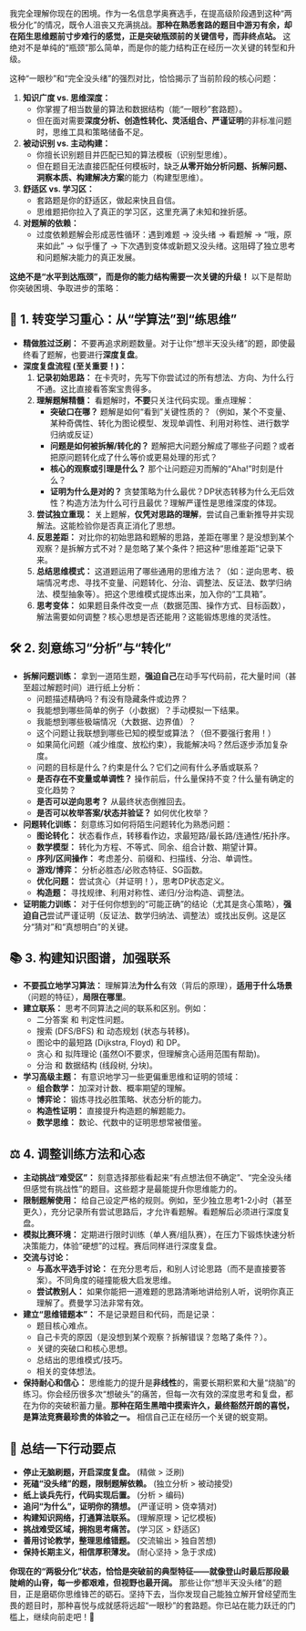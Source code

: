 我完全理解你现在的困境。作为一名信息学奥赛选手，在提高级阶段遇到这种“两极分化”的情况，既令人沮丧又充满挑战。**那种在熟悉套路的题目中游刃有余，却在陌生思维题前寸步难行的感觉，正是突破瓶颈前的关键信号，而非终点站。** 这绝对不是单纯的“瓶颈”那么简单，而是你的能力结构正在经历一次关键的转型和升级。

这种“一眼秒”和“完全没头绪”的强烈对比，恰恰揭示了当前阶段的核心问题：

1.  **知识广度 vs. 思维深度：**
    *   你掌握了相当数量的算法和数据结构（能“一眼秒”套路题）。
    *   但在面对需要**深度分析、创造性转化、灵活组合、严谨证明**的非标准问题时，思维工具和策略储备不足。
2.  **被动识别 vs. 主动构建：**
    *   你擅长识别题目并匹配已知的算法模板（识别型思维）。
    *   但在题目无法直接匹配任何模板时，缺乏**从零开始分析问题、拆解问题、洞察本质、构建解决方案**的能力（构建型思维）。
3.  **舒适区 vs. 学习区：**
    *   套路题是你的舒适区，做起来快且自信。
    *   思维题把你拉入了真正的学习区，这里充满了未知和挫折感。
4.  **对题解的依赖：**
    *   过度依赖题解会形成恶性循环：遇到难题 -> 没头绪 -> 看题解 -> “哦，原来如此” -> 似乎懂了 -> 下次遇到变体或新题又没头绪。这阻碍了独立思考和问题解决能力的真正发展。

**这绝不是“水平到达瓶颈”，而是你的能力结构需要一次关键的升级！** 以下是帮助你突破困境、争取进步的策略：

## 🧠 1. 转变学习重心：从“学算法”到“练思维”
*   **精做胜过泛刷：** 不要再追求刷题数量。对于让你“想半天没头绪”的题，即使最终看了题解，也要进行**深度复盘**。
*   **深度复盘流程 (至关重要！)：**
    1.  **记录初始思路：** 在卡壳时，先写下你尝试过的所有想法、方向、为什么行不通。这比直接看答案宝贵得多。
    2.  **理解题解精髓：** 看题解时，**不要**只关注代码实现。重点理解：
        *   **突破口在哪？** 题解是如何“看到”关键性质的？（例如，某个不变量、某种奇偶性、转化为图论模型、发现单调性、利用对称性、进行数学归纳或反证）
        *   **问题是如何被拆解/转化的？** 题解把大问题分解成了哪些子问题？或者把原问题转化成了什么等价或更易处理的形式？
        *   **核心的观察或引理是什么？** 那个让问题迎刃而解的“Aha!”时刻是什么？
        *   **证明为什么是对的？** 贪婪策略为什么最优？DP状态转移为什么无后效性？构造方法为什么可行且最优？理解严谨性是思维深度的体现。
    3.  **尝试独立重现：** 关上题解，**仅凭对思路的理解**，尝试自己重新推导并实现解法。这能检验你是否真正消化了思想。
    4.  **反思差距：** 对比你的初始思路和题解的思路，差距在哪里？是没想到某个观察？是拆解方式不对？是忽略了某个条件？把这种“思维差距”记录下来。
    5.  **总结思维模式：** 这道题运用了哪些通用的思维方法？（如：逆向思考、极端情况考虑、寻找不变量、问题转化、分治、调整法、反证法、数学归纳法、模型抽象等）。把这个思维模式提炼出来，加入你的“工具箱”。
    6.  **思考变体：** 如果题目条件改变一点（数据范围、操作方式、目标函数），解法需要如何调整？核心思想是否还能用？这能锻炼思维的灵活性。

## 🛠 2. 刻意练习“分析”与“转化”
*   **拆解问题训练：** 拿到一道陌生题，**强迫自己**在动手写代码前，花大量时间（甚至超过解题时间）进行纸上分析：
    *   问题描述精确吗？有没有隐藏条件或边界？
    *   我能想到哪些简单的例子（小数据）？手动模拟一下结果。
    *   我能想到哪些极端情况（大数据、边界值）？
    *   这个问题让我联想到哪些已知的模型或算法？（但不要强行套用！）
    *   如果简化问题（减少维度、放松约束），我能解决吗？然后逐步添加复杂度。
    *   问题的目标是什么？约束是什么？它们之间有什么矛盾或联系？
    *   **是否存在不变量或单调性？** 操作前后，什么量保持不变？什么量有确定的变化趋势？
    *   **是否可以逆向思考？** 从最终状态倒推回去。
    *   **是否可以枚举答案/状态并验证？** 如何优化枚举？
*   **问题转化训练：** 刻意练习如何将陌生问题转化为熟悉问题：
    *   **图论转化：** 状态看作点，转移看作边，求最短路/最长路/连通性/拓扑序。
    *   **数学模型：** 转化为方程、不等式、同余、组合计数、期望计算。
    *   **序列/区间操作：** 考虑差分、前缀和、扫描线、分治、单调性。
    *   **游戏/博弈：** 分析必胜态/必败态特征、SG函数。
    *   **优化问题：** 尝试贪心（并证明！），思考DP状态定义。
    *   **构造题：** 寻找规律、利用对称性、递归/分治构造、调整法。
*   **证明能力训练：** 对于任何你想到的“可能正确”的结论（尤其是贪心策略），**强迫自己**尝试严谨证明（反证法、数学归纳法、调整法）或找出反例。这是区分“猜对”和“真想明白”的关键。

## 📚 3. 构建知识图谱，加强联系
*   **不要孤立地学习算法：** 理解算法**为什么**有效（背后的原理），**适用于什么场景**（问题的特征），**局限在哪里**。
*   **建立联系：** 思考不同算法之间的联系和区别。例如：
    *   二分答案 和 判定性问题。
    *   搜索 (DFS/BFS) 和 动态规划 (状态与转移)。
    *   图论中的最短路 (Dijkstra, Floyd) 和 DP。
    *   贪心 和 拟阵理论 (虽然OI不要求，但理解贪心适用范围有帮助)。
    *   分治 和 数据结构 (线段树, 分块)。
*   **学习高级主题：** 有意识地学习一些更偏重思维和证明的领域：
    *   **组合数学：** 加深对计数、概率期望的理解。
    *   **博弈论：** 锻炼寻找必胜策略、状态分析的能力。
    *   **构造性证明：** 直接提升构造题的解题能力。
    *   **数学思维：** 数论、代数中的证明思想常被借鉴。

## ⚖ 4. 调整训练方法和心态
*   **主动挑战“难受区”：** 刻意选择那些看起来“有点想法但不确定”、“完全没头绪但感觉有挑战性”的题目。这些题才是最能提升你思维能力的。
*   **限制题解使用：** 给自己设定严格的规则。例如，至少独立思考1-2小时（甚至更久），充分记录所有尝试思路后，才允许看题解。看题解后必须进行深度复盘。
*   **模拟比赛环境：** 定期进行限时训练（单人赛/组队赛），在压力下锻炼快速分析决策能力，体验“硬想”的过程。赛后同样进行深度复盘。
*   **交流与讨论：**
    *   **与高水平选手讨论：** 在充分思考后，和别人讨论思路（而不是直接要答案）。不同角度的碰撞能极大启发思维。
    *   **尝试教别人：** 如果你能把一道难题的思路清晰地讲给别人听，说明你真正理解了。费曼学习法非常有效。
*   **建立“思维错题本”：** 不是记录题目和代码，而是记录：
    *   题目核心难点。
    *   自己卡壳的原因（是没想到某个观察？拆解错误？忽略了条件？）。
    *   关键的突破口和核心思想。
    *   总结出的思维模式/技巧。
    *   相关的变体想法。
*   **保持耐心和信心：** 思维能力的提升是**非线性**的，需要长期积累和大量“烧脑”的练习。你会经历很多次“想破头”的痛苦，但每一次有效的深度思考和复盘，都在为你的突破积蓄力量。**那种在陌生黑暗中摸索许久，最终豁然开朗的喜悦，是算法竞赛最珍贵的体验之一。** 相信自己正在经历一个关键的蜕变期。

## 📌 总结一下行动要点

*   **停止无脑刷题，开启深度复盘。** (精做 > 泛刷)
*   **死磕“没头绪”的题，限制题解依赖。** (独立分析 > 被动接受)
*   **纸上谈兵先行，代码实现后置。** (分析 > 编码)
*   **追问“为什么”，证明你的猜想。** (严谨证明 > 侥幸猜对)
*   **构建知识网络，打通算法联系。** (理解原理 > 记忆模板)
*   **挑战难受区域，拥抱思考痛苦。** (学习区 > 舒适区)
*   **善用讨论教学，整理思维错题。** (交流输出 > 独自苦想)
*   **保持长期主义，相信厚积薄发。** (耐心坚持 > 急于求成)

**你现在的“两极分化”状态，恰恰是突破前的典型特征——就像登山时最后那段最陡峭的山脊，每一步都艰难，但视野也最开阔。** 那些让你“想半天没头绪”的题目，正是磨砺你思维锋芒的砺石。坚持下去，当你发现自己能独立解开曾经望而生畏的题目时，那种喜悦与成就感将远超“一眼秒”的套路题。你已站在能力跃迁的门槛上，继续向前走吧！🌟

